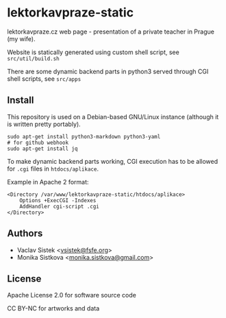 # lektorkavpraze-static

lektorkavpraze.cz web page - presentation of a private teacher in Prague (my wife).

Website is statically generated using custom shell script, see `src/util/build.sh`

There are some dynamic backend parts in python3 served through CGI shell scripts, see `src/apps`

## Install

This repository is used on a Debian-based GNU/Linux instance (although it is written pretty portably).
```
sudo apt-get install python3-markdown python3-yaml
# for github webhook
sudo apt-get install jq
```

To make dynamic backend parts working, CGI execution has to be allowed for `.cgi` files in `htdocs/aplikace`.

Example in Apache 2 format:
```
<Directory /var/www/lektorkavpraze-static/htdocs/aplikace>
    Options +ExecCGI -Indexes
    AddHandler cgi-script .cgi
</Directory>
```

## Authors

- Vaclav Sistek &lt;vsistek@fsfe.org&gt;
- Monika Sistkova &lt;monika.sistkova@gmail.com&gt;

## License

Apache License 2.0 for software source code

CC BY-NC for artworks and data
